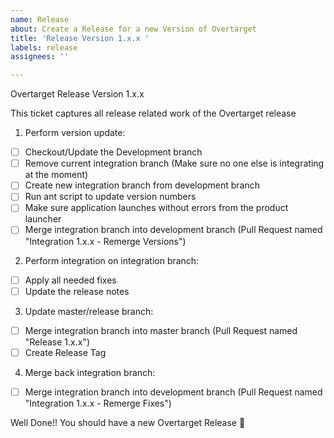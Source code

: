 ```yaml
---
name: Release
about: Create a Release for a new Version of Overtarget
title: 'Release Version 1.x.x '
labels: release
assignees: ''

---
```


Overtarget Release Version 1.x.x

This ticket captures all release related work of the Overtarget release

1. Perform version update:
- [ ] Checkout/Update the Development branch
- [ ] Remove current integration branch (Make sure no one else is integrating at the moment) 
- [ ] Create new integration branch from development branch
- [ ] Run ant script to update version numbers
- [ ] Make sure application launches without errors from the product launcher
- [ ] Merge integration branch into development branch (Pull Request named "Integration 1.x.x - Remerge Versions")

2. Perform integration on integration branch:
- [ ] Apply all needed fixes
- [ ] Update the release notes

3. Update master/release branch:
- [ ] Merge integration branch into master branch (Pull Request named "Release 1.x.x")
- [ ] Create Release Tag
 
4. Merge back integration branch:
- [ ] Merge integration branch into development branch (Pull Request named "Integration 1.x.x - Remerge Fixes")
 
Well Done!! You should have a new Overtarget Release :rocket:

